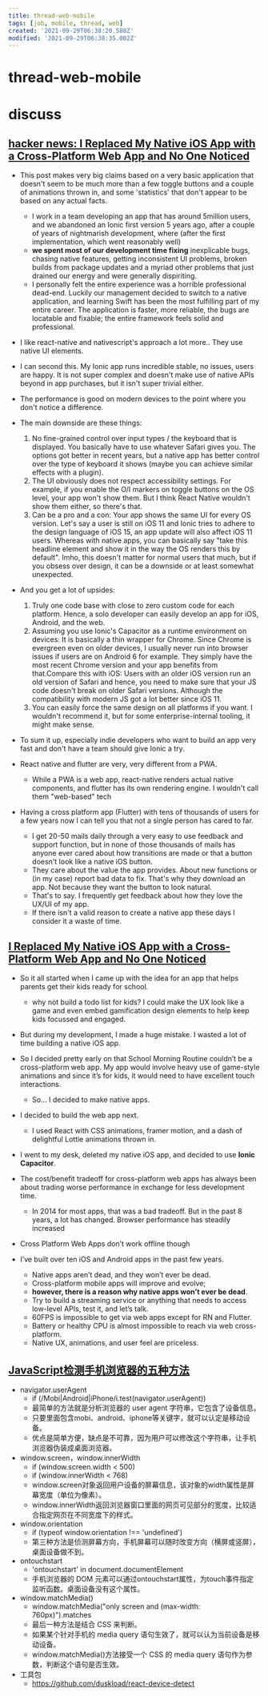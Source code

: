 ```yaml
---
title: thread-web-mobile
tags: [job, mobile, thread, web]
created: '2021-09-29T06:38:20.588Z'
modified: '2021-09-29T06:38:35.002Z'
---
```


# thread-web-mobile

# discuss

## 

## 

## [hacker news: I Replaced My Native iOS App with a Cross-Platform Web App and No One Noticed](https://news.ycombinator.com/item?id=31243501)

- This post makes very big claims based on a very basic application that doesn't seem to be much more than a few toggle buttons and a couple of animations thrown in, and some 'statistics' that don't appear to be based on any actual facts.
  - I work in a team developing an app that has around 5million users, and we abandoned an Ionic first version 5 years ago, after a couple of years of nightmarish development, where (after the first implementation, which went reasonably well) 
  - **we spent most of our development time fixing** inexplicable bugs, chasing native features, getting inconsistent UI problems, broken builds from package updates and a myriad other problems that just drained our energy and were generally dispiriting.
  - I personally felt the entire experience was a horrible professional dead-end. Luckily our management decided to switch to a native application, and learning Swift has been the most fulfilling part of my entire career. The application is faster, more reliable, the bugs are locatable and fixable; the entire framework feels solid and professional.

- I like react-native and nativescript's approach a lot more.. They use native UI elements.

- I can second this. My Ionic app runs incredible stable, no issues, users are happy. It is not super complex and doesn't make use of native APIs beyond in app purchases, but it isn't super trivial either.
- The performance is good on modern devices to the point where you don't notice a difference.
- The main downside are these things:
  1. No fine-grained control over input types / the keyboard that is displayed. You basically have to use whatever Safari gives you. The options got better in recent years, but a native app has better control over the type of keyboard it shows (maybe you can achieve similar effects with a plugin).
  2. The UI obviously does not respect accessibility settings. For example, if you enable the O/I markers on toggle buttons on the OS level, your app won't show them. But I think React Native wouldn't show them either, so there's that.
  3. Can be a pro and a con: Your app shows the same UI for every OS version. Let's say a user is still on iOS 11 and Ionic tries to adhere to the design language of iOS 15, an app update will also affect iOS 11 users. Whereas with native apps, you can basically say "take this headline element and show it in the way the OS renders this by default". Imho, this doesn't matter for normal users that much, but if you obsess over design, it can be a downside or at least somewhat unexpected.
- And you get a lot of upsides:
  1. Truly one code base with close to zero custom code for each platform. Hence, a solo developer can easily develop an app for iOS, Android, and the web.
  2. Assuming you use Ionic's Capacitor as a runtime environment on devices: It is basically a thin wrapper for Chrome. Since Chrome is evergreen even on older devices, I usually never run into browser issues if users are on Android 6 for example. They simply have the most recent Chrome version and your app benefits from that.Compare this with iOS: Users with an older iOS version run an old version of Safari and hence, you need to make sure that your JS code doesn't break on older Safari versions. Although the compatibility with modern JS got a lot better since iOS 11.
  3. You can easily force the same design on all platforms if you want. I wouldn't recommend it, but for some enterprise-internal tooling, it might make sense.
- To sum it up, especially indie developers who want to build an app very fast and don't have a team should give Ionic a try.

- React native and flutter are very, very different from a PWA.
  - While a PWA is a web app, react-native renders actual native components, and flutter has its own rendering engine. I wouldn't call them "web-based" tech

- Having a cross platform app (Flutter) with tens of thousands of users for a few years now I can tell you that not a single person has cared to far.
  - I get 20-50 mails daily through a very easy to use feedback and support function, but in none of those thousands of mails has anyone ever cared about how transitions are made or that a button doesn't look like a native iOS button.
  - They care about the value the app provides. About new functions or (in my case) report bad data to fix. That's why they download an app. Not because they want the button to look natural.
  - That's to say. I frequently get feedback about how they love the UX/UI of my app.
  - If there isn't a valid reason to create a native app these days I consider it a waste of time.

## [I Replaced My Native iOS App with a Cross-Platform Web App and No One Noticed](https://javascript.plainenglish.io/i-replaced-my-native-ios-app-with-a-cross-platform-web-app-and-no-one-noticed-1653901ce244)

- So it all started when I came up with the idea for an app that helps parents get their kids ready for school.
  - why not build a todo list for kids? I could make the UX look like a game and even embed gamification design elements to help keep kids focussed and engaged.
- But during my development, I made a huge mistake. I wasted a lot of time building a native iOS app.
- So I decided pretty early on that School Morning Routine couldn’t be a cross-platform web app. My app would involve heavy use of game-style animations and since it’s for kids, it would need to have excellent touch interactions.
  - So… I decided to make native apps. 
- I decided to build the web app next. 
  - I used React with CSS animations, framer motion, and a dash of delightful Lottie animations thrown in. 
- I went to my desk, deleted my native iOS app, and decided to use **Ionic Capacitor**.
- The cost/benefit tradeoff for cross-platform web apps has always been about trading worse performance in exchange for less development time. 
  - In 2014 for most apps, that was a bad tradeoff. But in the past 8 years, a lot has changed. Browser performance has steadily increased

- Cross Platform Web Apps don’t work offline though
- I’ve built over ten iOS and Android apps in the past few years. 
  - Native apps aren’t dead, and they won’t ever be dead. 
  - Cross-platform mobile apps will improve and evolve; 
  - **however, there is a reason why native apps won’t ever be dead**. 
  - Try to build a streaming service or anything that needs to access low-level APIs, test it, and let’s talk. 
  - 60FPS is impossible to get via web apps except for RN and Flutter.
  - Battery or healthy CPU is almost impossible to reach via web cross-platform. 
  - Native UX, animations, and user feel are priceless.

## [JavaScript检测手机浏览器的五种方法](https://www.ruanyifeng.com/blog/2021/09/detecting-mobile-browser.html)

- navigator.userAgent
  - if (/Mobi|Android|iPhone/i.test(navigator.userAgent)) 
  - 最简单的方法就是分析浏览器的 user agent 字符串，它包含了设备信息。
  - 只要里面包含mobi、android、iphone等关键字，就可以认定是移动设备。
  - 优点是简单方便，缺点是不可靠，因为用户可以修改这个字符串，让手机浏览器伪装成桌面浏览器。
- window.screen，window.innerWidth
  - if (window.screen.width < 500) 
  - if (window.innerWidth < 768)
  - window.screen对象返回用户设备的屏幕信息，该对象的width属性是屏幕宽度（单位为像素）。
  - window.innerWidth返回浏览器窗口里面的网页可见部分的宽度，比较适合指定网页在不同宽度下的样式。
- window.orientation
  - if (typeof window.orientation !== 'undefined')
  - 第三种方法是侦测屏幕方向，手机屏幕可以随时改变方向（横屏或竖屏），桌面设备做不到。
- ontouchstart
  - 'ontouchstart' in document.documentElement
  - 手机浏览器的 DOM 元素可以通过ontouchstart属性，为touch事件指定监听函数。桌面设备没有这个属性。
- window.matchMedia()
  - window.matchMedia("only screen and (max-width: 760px)").matches
  - 最后一种方法是结合 CSS 来判断。
  - 如果某个针对手机的 media query 语句生效了，就可以认为当前设备是移动设备。
  - window.matchMedia()方法接受一个 CSS 的 media query 语句作为参数，判断这个语句是否生效。
- 工具包
  - https://github.com/duskload/react-device-detect
